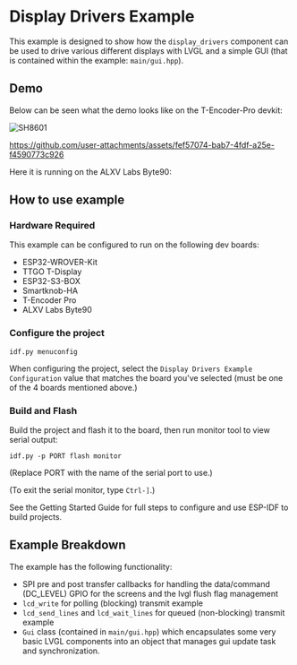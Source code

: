 # Display Drivers Example

This example is designed to show how the `display_drivers` component can be used
to drive various different displays with LVGL and a simple GUI (that is
contained within the example: `main/gui.hpp`).

## Demo

Below can be seen what the demo looks like on the T-Encoder-Pro devkit:

![SH8601](https://github.com/user-attachments/assets/2bca4a03-3777-4e49-a467-29fa50ca0202)

https://github.com/user-attachments/assets/fef57074-bab7-4fdf-a25e-f4590773c926

Here it is running on the ALXV Labs Byte90:



## How to use example

### Hardware Required

This example can be configured to run on the following dev boards:
* ESP32-WROVER-Kit
* TTGO T-Display
* ESP32-S3-BOX
* Smartknob-HA
* T-Encoder Pro
* ALXV Labs Byte90

### Configure the project

```
idf.py menuconfig
```

When configuring the project, select the `Display Drivers Example Configuration`
value that matches the board you've selected (must be one of the 4 boards
mentioned above.)

### Build and Flash

Build the project and flash it to the board, then run monitor tool to view serial output:

```
idf.py -p PORT flash monitor
```

(Replace PORT with the name of the serial port to use.)

(To exit the serial monitor, type ``Ctrl-]``.)

See the Getting Started Guide for full steps to configure and use ESP-IDF to build projects.

## Example Breakdown

The example has the following functionality:
* SPI pre and post transfer callbacks for handling the data/command (DC_LEVEL)
  GPIO for the screens and the lvgl flush flag management
* `lcd_write` for polling (blocking) transmit example
* `lcd_send_lines` and `lcd_wait_lines` for queued (non-blocking) transmit example
* `Gui` class (contained in `main/gui.hpp`) which encapsulates some very basic
  LVGL components into an object that manages gui update task and synchronization.

